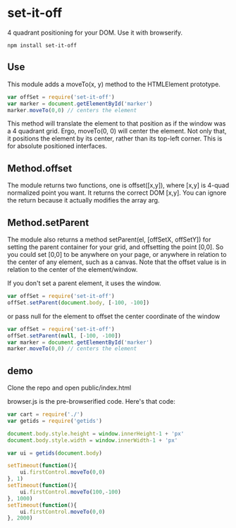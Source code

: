 # set-it-off

4 quadrant positioning for your DOM.  Use it with browserify.

```
npm install set-it-off
```

## Use
This module adds a moveTo(x, y) method to the HTMLElement prototype.  

```js
var offSet = require('set-it-off')
var marker = document.getElementById('marker')
marker.moveTo(0,0) // centers the element

```
This method will translate the element to that position as if the window was a 4 quadrant grid.  Ergo, moveTo(0, 0) will center the element.  Not only that, it positions the element by its center, rather than its top-left corner.  This is for absolute positioned interfaces.

## Method.offset
The module returns two functions, one is offset([x,y]), where [x,y] is 4-quad normalized point you want.  It returns the correct DOM [x,y].  You can ignore the return because it actually modifies the array arg.

## Method.setParent
The module also returns a method setParent(el, [offSetX, offSetY]) for setting the parent container for your grid, and offsetting the point [0,0]. So you could set [0,0] to be anywhere on your page, or anywhere in relation to the center of any element, such as a canvas.  Note that the offset value is in relation to the center of the element/window.

If you don't set a parent element, it uses the window.

```js
var offSet = require('set-it-off')
offSet.setParent(document.body, [-100, -100])
```
or pass null for the element to offset the center coordinate of the window
```js
var offSet = require('set-it-off')
offSet.setParent(null, [-100, -100])
var marker = document.getElementById('marker')
marker.moveTo(0,0) // centers the element
```

## demo

Clone the repo and open public/index.html

browser.js is the pre-browserified code.  Here's that code:
```js
var cart = require('./')
var getids = require('getids')

document.body.style.height = window.innerHeight-1 + 'px'
document.body.style.width = window.innerWidth-1 + 'px'

var ui = getids(document.body)

setTimeout(function(){
    ui.firstControl.moveTo(0,0)
}, 1)
setTimeout(function(){
    ui.firstControl.moveTo(100,-100)
}, 1000)
setTimeout(function(){
    ui.firstControl.moveTo(0,0)
}, 2000)
```
